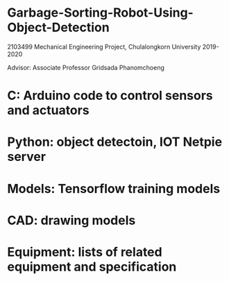 # Garbage-Sorting-Robot-Using-Object-Detection
2103499 Mechanical Engineering Project, Chulalongkorn University  2019-2020

Advisor: Associate Professor Gridsada Phanomchoeng

# C: Arduino code to control sensors and actuators

# Python: object detectoin, IOT Netpie server

# Models: Tensorflow training models

# CAD: drawing models

# Equipment: lists of related equipment and specification
